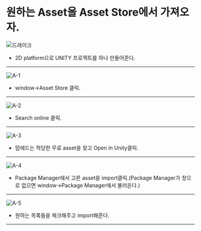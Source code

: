 원하는 Asset을 Asset Store에서 가져오자.
========================================
![드레이크](https://github.com/isp829/HU/blob/master/images/lecture3/3-1-1.PNG)  
* 2D platform으로 UNITY 프로젝트를 하나 만들어준다.
---------------------------------------------------  
![A-1](https://github.com/isp829/HU/blob/master/images/lectureA/A-1.png)
* window->Asset Store 클릭.  
--------------------------------------------------------------------------------------    
![A-2](https://github.com/isp829/HU/blob/master/images/lectureA/A-2.png)   
* Search online 클릭.  
-------------------------------------------------------------    
![A-3](https://github.com/isp829/HU/blob/master/images/lectureA/A-3.png) 
* 맘에드는 적당한 무료 asset을 찾고 Open in Unity클릭.  
-------------------------------------------------------------    
![A-4](https://github.com/isp829/HU/blob/master/images/lectureA/A-4.png)   
* Package Manager에서 고른 asset을 import클릭.(Package Manager가 창으로 없으면 window->Package Manager에서 불러온다.)  
------------------  
![A-5](https://github.com/isp829/HU/blob/master/images/lectureA/A-5.png)   
* 원하는 목록들을 체크해주고 import해준다.  
-------------------------------------------------------------    



    
